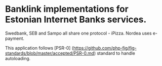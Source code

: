 Banklink implementations for Estonian Internet Banks services.
==============

Swedbank, SEB and Sampo all share one protocol - iPizza.
Nordea uses e-payment.

This application follows [PSR-0] (https://github.com/php-fig/fig-standards/blob/master/accepted/PSR-0.md) standard to handle autoloading.